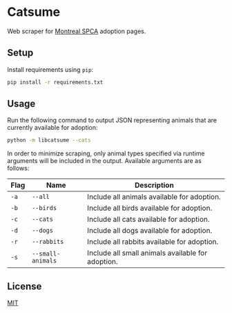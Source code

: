 # Catsume

Web scraper for [Montreal SPCA](spca.com) adoption pages.

## Setup

Install requirements using `pip`:

```sh
pip install -r requirements.txt
```

## Usage

Run the following command to output JSON representing animals that are
currently available for adoption:

```sh
python -m libcatsume --cats
```

In order to minimize scraping, only animal types specified via runtime arguments
will be included in the output. Available arguments are as follows:

| Flag | Name              | Description                                       |
| ---- | ----------------- | ------------------------------------------------- |
| `-a` | `--all`           | Include all animals available for adoption.       |
| `-b` | `--birds`         | Include all birds available for adoption.         |
| `-c` | `--cats`          | Include all cats available for adoption.          |
| `-d` | `--dogs`          | Include all dogs available for adoption.          |
| `-r` | `--rabbits`       | Include all rabbits available for adoption.       |
| `-s` | `--small-animals` | Include all small animals available for adoption. |

## License

[MIT](LICENSE.md)

